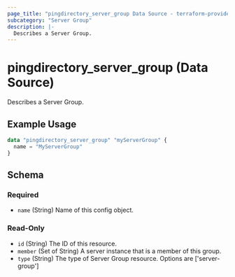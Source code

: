 ```yaml
---
page_title: "pingdirectory_server_group Data Source - terraform-provider-pingdirectory"
subcategory: "Server Group"
description: |-
  Describes a Server Group.
---
```


# pingdirectory_server_group (Data Source)

Describes a Server Group.

## Example Usage

```terraform
data "pingdirectory_server_group" "myServerGroup" {
  name = "MyServerGroup"
}
```

<!-- schema generated by tfplugindocs -->
## Schema

### Required

- `name` (String) Name of this config object.

### Read-Only

- `id` (String) The ID of this resource.
- `member` (Set of String) A server instance that is a member of this group.
- `type` (String) The type of Server Group resource. Options are ['server-group']

